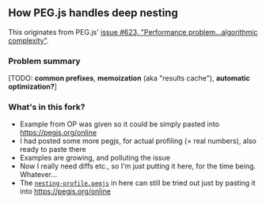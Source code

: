 ## How PEG.js handles deep nesting

This originates from PEG.js' [issue #623, "Performance problem...algorithmic complexity"](https://github.com/pegjs/pegjs/issues/623).

### Problem summary
[TODO: **common prefixes**, **memoization** (aka "results cache"), **automatic optimization?**]

### What's in this fork?
* Example from OP was given so it could be simply pasted into https://pegjs.org/online
* I had posted some more pegjs, for actual profiling (= real numbers), also ready to paste there
* Examples are growing, and polluting the issue
* Now I really need diffs etc., so I'm just putting it here, for the time being. Whatever...
* The [`nesting-profile.pegjs`](./nesting-profile.pegjs) in here can still be tried out just by pasting it into https://pegjs.org/online